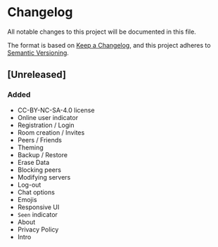 # Changelog

All notable changes to this project will be documented in this file.

The format is based on [Keep a Changelog](https://keepachangelog.com/en/1.1.0/), and this project adheres to [Semantic Versioning](https://semver.org/spec/v2.0.0.html).


## [Unreleased]

### Added

- CC-BY-NC-SA-4.0 license
- Online user indicator
- Registration / Login
- Room creation / Invites
- Peers / Friends
- Theming
- Backup / Restore
- Erase Data
- Blocking peers
- Modifying servers
- Log-out
- Chat options
- Emojis
- Responsive UI
- `Seen` indicator
- About
- Privacy Policy
- Intro



